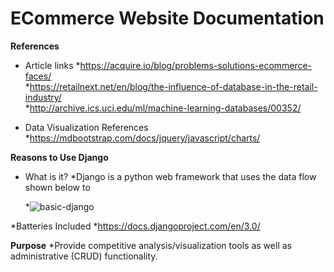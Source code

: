 
# ECommerce Website Documentation

**References**

* Article links
  *https://acquire.io/blog/problems-solutions-ecommerce-faces/  
  *https://retailnext.net/en/blog/the-influence-of-database-in-the-retail-industry/  
  *http://archive.ics.uci.edu/ml/machine-learning-databases/00352/  

* Data Visualization References
  *https://mdbootstrap.com/docs/jquery/javascript/charts/

**Reasons to Use Django**
* What is it? 
  *Django is a python web framework that uses the data flow shown below to 

  *![basic-django](https://user-images.githubusercontent.com/47117122/78516764-99955f80-776f-11ea-9eff-3eddbe685732.png)

*Batteries Included
  *https://docs.djangoproject.com/en/3.0/

**Purpose**
  *Provide competitive analysis/visualization tools as well as administrative (CRUD) functionality.
